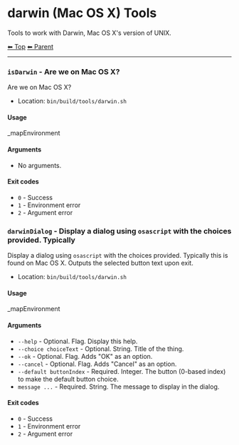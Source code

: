# darwin (Mac OS X) Tools

Tools to work with Darwin, Mac OS X's version of UNIX.

<!-- TEMPLATE header 2 -->
[⬅ Top](index.md) [⬅ Parent ](../index.md)
<hr />

### `isDarwin` - Are we on Mac OS X?

Are we on Mac OS X?

- Location: `bin/build/tools/darwin.sh`

#### Usage

_mapEnvironment

#### Arguments

- No arguments.

#### Exit codes

- `0` - Success
- `1` - Environment error
- `2` - Argument error
### `darwinDialog` - Display a dialog using `osascript` with the choices provided. Typically

Display a dialog using `osascript` with the choices provided. Typically this is found on Mac OS X.
Outputs the selected button text upon exit.

- Location: `bin/build/tools/darwin.sh`

#### Usage

_mapEnvironment

#### Arguments

- `--help` - Optional. Flag. Display this help.
- `--choice choiceText` - Optional. String. Title of the thing.
- `--ok` - Optional. Flag. Adds "OK" as an option.
- `--cancel` - Optional. Flag. Adds "Cancel" as an option.
- `--default buttonIndex` - Required. Integer. The button (0-based index) to make the default button choice.
- `message ...` - Required. String. The message to display in the dialog.

#### Exit codes

- `0` - Success
- `1` - Environment error
- `2` - Argument error
